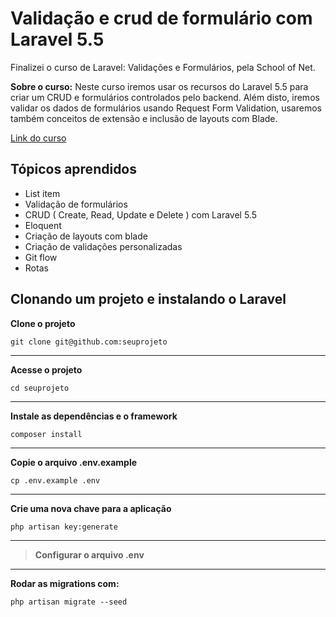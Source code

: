 	

**Validação e crud de formulário com Laravel 5.5**
==============================================

Finalizei o curso de Laravel: Validações e Formulários, pela School of Net. 

**Sobre o curso:** Neste curso iremos usar os recursos do Laravel 5.5 para criar um CRUD e formulários controlados pelo backend. Além disto, iremos validar os dados de formulários usando Request Form Validation, usaremos também conceitos de extensão e inclusão de layouts com Blade.

[Link do curso](https://www.schoolofnet.com/curso-laravel-validacoes-e-formularios-rev2/)

**Tópicos aprendidos**
------------------

 - List item
 - Validação de formulários
 - CRUD ( Create, Read, Update e Delete ) com Laravel 5.5
 - Eloquent
 - Criação de layouts com blade
 - Criação de validações personalizadas
 - Git flow 
 - Rotas

**Clonando um projeto e instalando o Laravel**
------------------------------------------

**Clone o projeto**

    git clone git@github.com:seuprojeto


----------

**Acesse o projeto**

    cd seuprojeto

----------

**Instale as dependências e o framework**

    composer install

----------

**Copie o arquivo .env.example**

    cp .env.example .env

----------

**Crie uma nova chave para a aplicação**

    php artisan key:generate

----------

> **Configurar o arquivo  .env**

----------


**Rodar as migrations com:**

    php artisan migrate --seed    



 